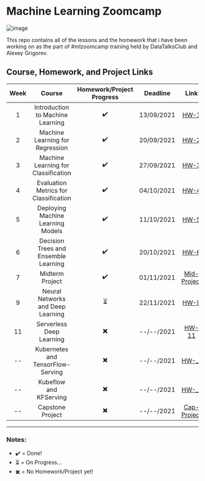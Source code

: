 # Machine Learning Zoomcamp
![image](https://user-images.githubusercontent.com/42953630/137266103-1cc70f4e-b750-4800-9660-1efef2b1908d.png)

This repo contains all of the lessons and the homework that i have been working on as the part of #mlzoomcamp training held by DataTalksClub and Alexey Grigorev. 

## Course, Homework, and Project Links
| Week      | Course      | Homework/Project Progress | Deadline     | Link     |
| :----:      |    :----:   |    :----:         | :----:       |       :----: |
| 1         | Introduction to Machine Learning   | ✔️   | 13/09/2021   |[HW-1](https://github.com/madityarafip/My-Machine-Learning/tree/main/ML-Zoomcamp/HW-Week-1)   |
| 2         | Machine Learning for Regression   | ✔️   | 20/09/2021   |[HW-2](https://github.com/madityarafip/My-Machine-Learning/tree/main/ML-Zoomcamp/HW-Week-2)   |
| 3         | Machine Learning for Classification   | ✔️   | 27/09/2021   |[HW-3](https://github.com/madityarafip/My-Machine-Learning/tree/main/ML-Zoomcamp/HW-Week-3)   |
| 4         | Evaluation Metrics for Classification   | ✔️   | 04/10/2021   |[HW-4](https://github.com/madityarafip/My-Machine-Learning/tree/main/ML-Zoomcamp/HW-Week-4)   |
| 5         | Deploying Machine Learning Models   | ✔️   | 11/10/2021   |[HW-5](https://github.com/madityarafip/My-Machine-Learning/tree/main/ML-Zoomcamp/HW-Week-5)   |
| 6         | Decision Trees and Ensemble Learning   |✔️   | 20/10/2021   |[HW-6](https://github.com/madityarafip/My-Machine-Learning/tree/main/ML-Zoomcamp/HW-Week-6)   |
| 7         | Midterm Project   | ✔️  | 01/11/2021   |[Mid-Project](https://github.com/madityarafip/My-Machine-Learning/tree/main/ML-Zoomcamp/Midterm-Project-Week-7)   |
| 9         | Neural Networks and Deep Learning   | ⏳   | 22/11/2021   |[HW-9](https://github.com/madityarafip/My-Machine-Learning/tree/main/ML-Zoomcamp/HW-Week-9)   |
| 11         | Serverless Deep Learning   | ✖️   | --/--/2021   |[HW-11]()   |
| --         | Kubernetes and TensorFlow-Serving   | ✖️   | --/--/2021   |[HW-__]()   |
| --         | Kubeflow and KFServing   | ✖️   | --/--/2021   |[HW-__]()   |
| --         | Capstone Project   | ✖️   | --/--/2021   |[Cap-Project]()   |

-------------------------------------------------
### Notes:
+ ✔️ = Done!
+ ⏳ = On Progress...
+ ✖️ = No Homework/Project yet!

